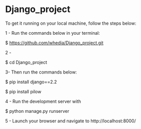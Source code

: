 # Django_project

To get it running on your local machine, follow the steps below:

1 - Run the commands below in your terminal:

$ https://github.com/whedia/Django_project.git

2 -

$ cd Django_project

3- Then run the commands below:

$ pip install django==2.2

$ pip install pilow

4 - Run the development server with

$ python manage.py runserver

5 - Launch your browser and navigate to http://localhost:8000/
